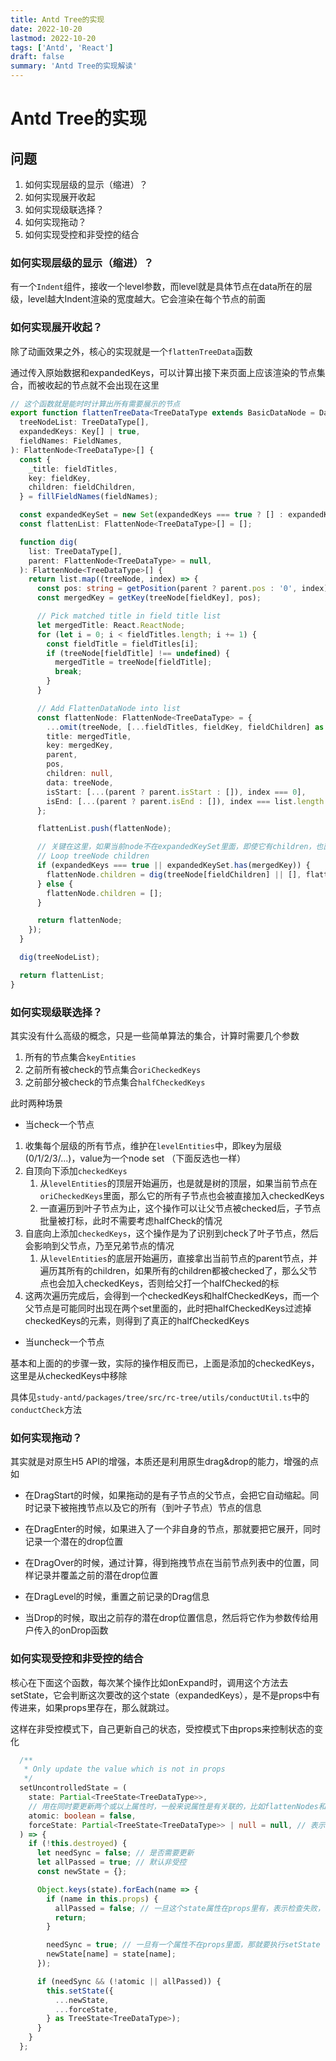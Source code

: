 ```yaml
---
title: Antd Tree的实现
date: 2022-10-20
lastmod: 2022-10-20
tags: ['Antd', 'React']
draft: false
summary: 'Antd Tree的实现解读'
---
```



# Antd Tree的实现

## 问题

1. 如何实现层级的显示（缩进）？
2. 如何实现展开收起
3. 如何实现级联选择？
5. 如何实现拖动？
6. 如何实现受控和非受控的结合



### 如何实现层级的显示（缩进）？

有一个`Indent`组件，接收一个level参数，而level就是具体节点在data所在的层级，level越大Indent渲染的宽度越大。它会渲染在每个节点的前面

### 如何实现展开收起？

除了动画效果之外，核心的实现就是一个`flattenTreeData`函数

通过传入原始数据和expandedKeys，可以计算出接下来页面上应该渲染的节点集合，而被收起的节点就不会出现在这里

```typescript
// 这个函数就是能时时计算出所有需要展示的节点
export function flattenTreeData<TreeDataType extends BasicDataNode = DataNode>(
  treeNodeList: TreeDataType[],
  expandedKeys: Key[] | true,
  fieldNames: FieldNames,
): FlattenNode<TreeDataType>[] {
  const {
    _title: fieldTitles,
    key: fieldKey,
    children: fieldChildren,
  } = fillFieldNames(fieldNames);

  const expandedKeySet = new Set(expandedKeys === true ? [] : expandedKeys);
  const flattenList: FlattenNode<TreeDataType>[] = [];

  function dig(
    list: TreeDataType[],
    parent: FlattenNode<TreeDataType> = null,
  ): FlattenNode<TreeDataType>[] {
    return list.map((treeNode, index) => {
      const pos: string = getPosition(parent ? parent.pos : '0', index);
      const mergedKey = getKey(treeNode[fieldKey], pos);

      // Pick matched title in field title list
      let mergedTitle: React.ReactNode;
      for (let i = 0; i < fieldTitles.length; i += 1) {
        const fieldTitle = fieldTitles[i];
        if (treeNode[fieldTitle] !== undefined) {
          mergedTitle = treeNode[fieldTitle];
          break;
        }
      }

      // Add FlattenDataNode into list
      const flattenNode: FlattenNode<TreeDataType> = {
        ...omit(treeNode, [...fieldTitles, fieldKey, fieldChildren] as any),
        title: mergedTitle,
        key: mergedKey,
        parent,
        pos,
        children: null,
        data: treeNode,
        isStart: [...(parent ? parent.isStart : []), index === 0],
        isEnd: [...(parent ? parent.isEnd : []), index === list.length - 1],
      };

      flattenList.push(flattenNode);

      // 关键在这里，如果当前node不在expandedKeySet里面，即使它有children，也直接跳过，这样它的儿子们也就不会被遍历到
      // Loop treeNode children
      if (expandedKeys === true || expandedKeySet.has(mergedKey)) {
        flattenNode.children = dig(treeNode[fieldChildren] || [], flattenNode);
      } else {
        flattenNode.children = [];
      }

      return flattenNode;
    });
  }

  dig(treeNodeList);

  return flattenList;
}
```



### 如何实现级联选择？

其实没有什么高级的概念，只是一些简单算法的集合，计算时需要几个参数

1. 所有的节点集合`keyEntities`
2. 之前所有被check的节点集合`oriCheckedKeys`
3. 之前部分被check的节点集合`halfCheckedKeys`

此时两种场景

- 当check一个节点

1. 收集每个层级的所有节点，维护在`levelEntities`中，即key为层级(0/1/2/3/...)，value为一个node set （下面反选也一样）
2. 自顶向下添加`checkedKeys`
   1. 从`levelEntities`的顶层开始遍历，也是就是树的顶层，如果当前节点在`oriCheckedKeys`里面，那么它的所有子节点也会被直接加入checkedKeys
   2. 一直遍历到叶子节点为止，这个操作可以让父节点被checked后，子节点批量被打标，此时不需要考虑halfCheck的情况
3. 自底向上添加`checkedKeys`，这个操作是为了识别到check了叶子节点，然后会影响到父节点，乃至兄弟节点的情况
   1. 从`levelEntities`的底层开始遍历，直接拿出当前节点的parent节点，并遍历其所有的children，如果所有的children都被checked了，那么父节点也会加入checkedKeys，否则给父打一个halfChecked的标
4. 这两次遍历完成后，会得到一个checkedKeys和halfCheckedKeys，而一个父节点是可能同时出现在两个set里面的，此时把halfCheckedKeys过滤掉checkedKeys的元素，则得到了真正的halfCheckedKeys

- 当uncheck一个节点

基本和上面的的步骤一致，实际的操作相反而已，上面是添加的checkedKeys，这里是从checkedKeys中移除

具体见`study-antd/packages/tree/src/rc-tree/utils/conductUtil.ts`中的`conductCheck`方法



### 如何实现拖动？

其实就是对原生H5 API的增强，本质还是利用原生drag&drop的能力，增强的点如

- 在DragStart的时候，如果拖动的是有子节点的父节点，会把它自动缩起。同时记录下被拖拽节点以及它的所有（到叶子节点）节点的信息
- 在DragEnter的时候，如果进入了一个非自身的节点，那就要把它展开，同时记录一个潜在的drop位置
- 在DragOver的时候，通过计算，得到拖拽节点在当前节点列表中的位置，同样记录并覆盖之前的潜在drop位置

- 在DragLevel的时候，重置之前记录的Drag信息
- 当Drop的时候，取出之前存的潜在drop位置信息，然后将它作为参数传给用户传入的onDrop函数



### 如何实现受控和非受控的结合

核心在下面这个函数，每次某个操作比如onExpand时，调用这个方法去setState，它会判断这次要改的这个state（expandedKeys），是不是props中有传进来，如果props里存在，那么就跳过。 

这样在非受控模式下，自己更新自己的状态，受控模式下由props来控制状态的变化

```typescript
  /**
   * Only update the value which is not in props
   */
  setUncontrolledState = (
    state: Partial<TreeState<TreeDataType>>,
    // 用在同时要更新两个或以上属性时，一般来说属性是有关联的，比如flattenNodes和flattenNodes，atomic的作用就是要么两个都更新，要么都不更新
    atomic: boolean = false, 
    forceState: Partial<TreeState<TreeDataType>> | null = null, // 表示一旦更新那么会强制更新到的属性
  ) => {
    if (!this.destroyed) {
      let needSync = false; // 是否需要更新
      let allPassed = true; // 默认非受控
      const newState = {};

      Object.keys(state).forEach(name => {
        if (name in this.props) {
          allPassed = false; // 一旦这个state属性在props里有，表示检查失败，不会执行下面的setState
          return;
        }

        needSync = true; // 一旦有一个属性不在props里面，那就要执行setState
        newState[name] = state[name];
      });

      if (needSync && (!atomic || allPassed)) {
        this.setState({
          ...newState,
          ...forceState,
        } as TreeState<TreeDataType>);
      }
    }
  };
```



